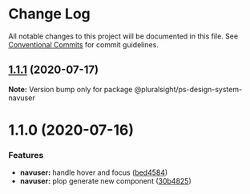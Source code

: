 # Change Log

All notable changes to this project will be documented in this file.
See [Conventional Commits](https://conventionalcommits.org) for commit guidelines.

## [1.1.1](https://github.com/pluralsight/design-system/compare/@pluralsight/ps-design-system-navuser@1.1.0...@pluralsight/ps-design-system-navuser@1.1.1) (2020-07-17)

**Note:** Version bump only for package @pluralsight/ps-design-system-navuser





# 1.1.0 (2020-07-16)


### Features

* **navuser:** handle hover and focus ([bed4584](https://github.com/pluralsight/design-system/commit/bed45845fdc26ad15b227abdbca2e6c1712fbae2))
* **navuser:** plop generate new component ([30b4825](https://github.com/pluralsight/design-system/commit/30b48253f041b41044b15f48c02f703b0ea1cf61))
